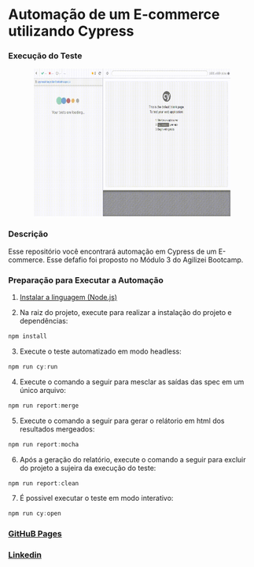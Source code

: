 ﻿# Automação de um E-commerce utilizando Cypress
 
 ### Execução do Teste

<p align="center">
  <img width="400" height="300" src="cypress/videos/cadastro.spec.js.gif">
</p>

 ### Descrição
 
 Esse repositório você encontrará automação em Cypress de um E-commerce. Esse defafio foi proposto no Módulo 3 do Agilizei Bootcamp. 
 
 ### Preparação para Executar a Automação

1. [Instalar a linguagem (Node.js)](https://nodejs.org)

2. Na raiz do projeto, execute para realizar a instalação do projeto e dependências:

```javascript
npm install
```
3. Execute o teste automatizado em modo headless:
```javascript
npm run cy:run
```
4. Execute o comando a seguir para mesclar as saídas das spec em um único arquivo:

```javascript
npm run report:merge
```
5. Execute o comando a seguir para gerar o relátorio em html dos resultados mergeados:

```javascript
npm run report:mocha
```
6. Após a geração do relatório, execute o comando a seguir para excluir do projeto a sujeira da execução do teste:

```javascript
npm run report:clean
```
7. É possivel executar o teste em modo interativo:

```javascript
npm run cy:open
```
  
### [GitHuB Pages](https://nathalykelly.github.io/automacao-ecommerce-cypress/)

### [Linkedin](https://www.linkedin.com/in/nathaly-silva-9ab537192/)
